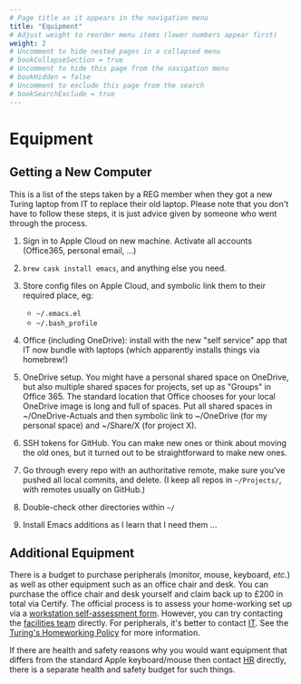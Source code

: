```yaml
---
# Page title as it appears in the navigation menu
title: "Equipment"
# Adjust weight to reorder menu items (lower numbers appear first)
weight: 2
# Uncomment to hide nested pages in a collapsed menu
# bookCollapseSection = true
# Uncomment to hide this page from the navigation menu
# bookHidden = false
# Uncomment to exclude this page from the search
# bookSearchExclude = true
---
```


# Equipment

## Getting a New Computer

This is a list of the steps taken by a REG member when they got a new Turing laptop from IT to replace their old laptop. Please note that you don't have to follow these steps, it is just advice given by someone who went through the process.

1. Sign in to Apple Cloud on new machine. Activate all accounts (Office365, personal email, ...)

1. `brew cask install emacs`, and anything else you need.

1. Store config files on Apple Cloud, and symbolic link them to their required place, eg:
   - `~/.emacs.el`
   - `~/.bash_profile`

1. Office (including OneDrive): install with the new "self service" app that IT now bundle with laptops (which apparently installs things via homebrew!)

1. OneDrive setup. You might have a personal shared space on OneDrive, but also multiple shared spaces for projects, set up as "Groups" in Office 365. The standard location that Office chooses for your local OneDrive image is long and full of spaces. Put all shared spaces in ~/OneDrive-Actuals and then symbolic link to ~/OneDrive (for my personal space) and ~/Share/X (for project X).

1. SSH tokens for GitHub. You can make new ones or think about moving the old ones, but it turned out to be straightforward to make new ones.

1. Go through every repo with an authoritative remote, make sure you've pushed all local commits, and delete. (I keep all repos in `~/Projects/`, with remotes usually on GitHub.)

1. Double-check other directories within `~/`

1. Install Emacs additions as I learn that I need them ...

## Additional Equipment

There is a budget to purchase peripherals (monitor, mouse, keyboard, _etc._) as well as other equipment such as an office chair and desk. You can purchase the office chair and desk yourself and claim back up to £200 in total via Certify. The official process is to assess your home-working set up via a [workstation self-assessment form](https://mathison.turing.ac.uk/page/2810). However, you can try contacting the [facilities team](https://github.com/alan-turing-institute/research-engineering-group/wiki/The-REGistry#points-of-contact) directly. For peripherals, it's better to contact [IT](https://github.com/alan-turing-institute/research-engineering-group/wiki/The-REGistry#points-of-contact). See the [Turing's Homeworking Policy](https://mathison.turing.ac.uk/page/2218) for more information.

If there are health and safety reasons why you would want equipment that differs from the standard Apple keyboard/mouse then contact [HR](https://github.com/alan-turing-institute/research-engineering-group/wiki/The-REGistry#points-of-contact) directly, there is a separate health and safety budget for such things.
